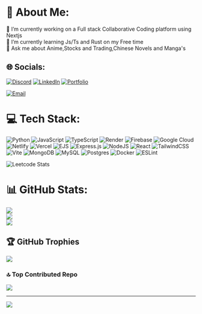 # 💫 About Me:
🔭 I’m currently working on a Full stack Collaborative Coding platform using Nextjs  <br>🌱 I’m currently learning Js/Ts and Rust on my Free time<br>💬 Ask me about Anime,Stocks and Trading,Chinese Novels and Manga's


## 🌐 Socials:
[![Discord](https://img.shields.io/badge/Discord-%237289DA.svg?logo=discord&logoColor=white)](https://discord.com/channels/@me/912329737869877329) [![LinkedIn](https://img.shields.io/badge/LinkedIn-%230077B5.svg?logo=linkedin&logoColor=white)](https://www.linkedin.com/in/rohit-bhetal-a6759a337/) [![Portfolio](https://img.shields.io/badge/portfolio-8A2BE2)](https://portfolio-rohit-orpin.vercel.app/) 

[![Email](https://img.shields.io/badge/Email-Me-blue?style=for-the-badge&logo=gmail)](mailto:rohitbhetal103.com)

# 💻 Tech Stack:
![Python](https://img.shields.io/badge/python-3670A0?style=for-the-badge&logo=python&logoColor=ffdd54) ![JavaScript](https://img.shields.io/badge/javascript-%23323330.svg?style=for-the-badge&logo=javascript&logoColor=%23F7DF1E) ![TypeScript](https://img.shields.io/badge/typescript-%23007ACC.svg?style=for-the-badge&logo=typescript&logoColor=white) ![Render](https://img.shields.io/badge/Render-%46E3B7.svg?style=for-the-badge&logo=render&logoColor=white) ![Firebase](https://img.shields.io/badge/firebase-%23039BE5.svg?style=for-the-badge&logo=firebase) ![Google Cloud](https://img.shields.io/badge/GoogleCloud-%234285F4.svg?style=for-the-badge&logo=google-cloud&logoColor=white) ![Netlify](https://img.shields.io/badge/netlify-%23000000.svg?style=for-the-badge&logo=netlify&logoColor=#00C7B7) ![Vercel](https://img.shields.io/badge/vercel-%23000000.svg?style=for-the-badge&logo=vercel&logoColor=white) ![EJS](https://img.shields.io/badge/ejs-%23B4CA65.svg?style=for-the-badge&logo=ejs&logoColor=black) ![Express.js](https://img.shields.io/badge/express.js-%23404d59.svg?style=for-the-badge&logo=express&logoColor=%2361DAFB) ![NodeJS](https://img.shields.io/badge/node.js-6DA55F?style=for-the-badge&logo=node.js&logoColor=white) ![React](https://img.shields.io/badge/react-%2320232a.svg?style=for-the-badge&logo=react&logoColor=%2361DAFB) ![TailwindCSS](https://img.shields.io/badge/tailwindcss-%2338B2AC.svg?style=for-the-badge&logo=tailwind-css&logoColor=white) ![Vite](https://img.shields.io/badge/vite-%23646CFF.svg?style=for-the-badge&logo=vite&logoColor=white) ![MongoDB](https://img.shields.io/badge/MongoDB-%234ea94b.svg?style=for-the-badge&logo=mongodb&logoColor=white) ![MySQL](https://img.shields.io/badge/mysql-4479A1.svg?style=for-the-badge&logo=mysql&logoColor=white) ![Postgres](https://img.shields.io/badge/postgres-%23316192.svg?style=for-the-badge&logo=postgresql&logoColor=white) ![Docker](https://img.shields.io/badge/docker-%230db7ed.svg?style=for-the-badge&logo=docker&logoColor=white) ![ESLint](https://img.shields.io/badge/ESLint-4B3263?style=for-the-badge&logo=eslint&logoColor=white)

![Leetcode Stats](https://leetcard.jacoblin.cool/RohitBhetal)
# 📊 GitHub Stats:
![](https://github-readme-stats.vercel.app/api?username=Rohit-Bhetal&theme=dark&hide_border=false&include_all_commits=true&count_private=true)<br/>
![](https://github-readme-streak-stats.herokuapp.com/?user=Rohit-Bhetal&theme=dark&hide_border=false)<br/>
![](https://github-readme-stats.vercel.app/api/top-langs/?username=Rohit-Bhetal&theme=dark&hide_border=false&include_all_commits=true&count_private=true&layout=compact)

## 🏆 GitHub Trophies
![](https://github-profile-trophy.vercel.app/?username=Rohit-Bhetal&theme=radical&no-frame=false&no-bg=false&margin-w=4)

### 🔝 Top Contributed Repo
![](https://github-contributor-stats.vercel.app/api?username=Rohit-Bhetal&limit=5&theme=dark&combine_all_yearly_contributions=true)

---
[![](https://visitcount.itsvg.in/api?id=Rohit-Bhetal&icon=0&color=0)](https://visitcount.itsvg.in)

<!-- Proudly created with GPRM ( https://gprm.itsvg.in ) -->
